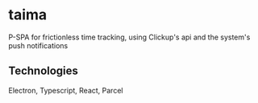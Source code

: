 # taima
P-SPA for frictionless time tracking, using Clickup's api and the system's push notifications

## Technologies
Electron, Typescript, React, Parcel
